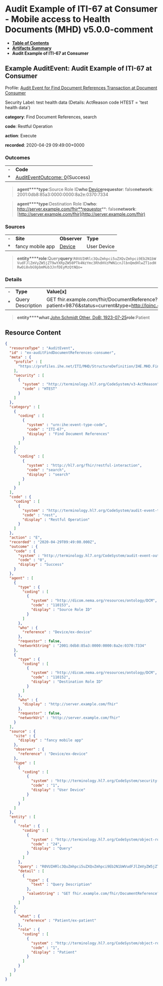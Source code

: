# Audit Example of ITI-67 at Consumer - Mobile access to Health Documents (MHD) v5.0.0-comment

* [**Table of Contents**](toc.md)
* [**Artifacts Summary**](artifacts.md)
* **Audit Example of ITI-67 at Consumer**

## Example AuditEvent: Audit Example of ITI-67 at Consumer

Profile: [Audit Event for Find Document References Transaction at Document Consumer](StructureDefinition-IHE.MHD.FindDocumentReferences.Audit.Consumer.md)

Security Label: test health data (Details: ActReason code HTEST = 'test health data')

**category**: Find Document References, search

**code**: Restful Operation

**action**: Execute

**recorded**: 2020-04-29 09:49:00+0000

### Outcomes

| | |
| :--- | :--- |
| - | **Code** |
| * | [AuditEventOutcome: 0](http://terminology.hl7.org/6.5.0/CodeSystem-audit-event-outcome.html#audit-event-outcome-0)(Success) |

> **agent****type**:Source Role ID**who**:[Device](Device-ex-device.md)**requestor**: false**network**: 2001:0db8:85a3:0000:0000:8a2e:0370:7334

> **agent****type**:Destination Role ID**who**: http://server.example.com/fhir**requestor**: false**network**:[http://server.example.com/fhir](http://server.example.com/fhir)

### Sources

| | | | |
| :--- | :--- | :--- | :--- |
| - | **Site** | **Observer** | **Type** |
| * | fancy mobile app | [Device](Device-ex-device.md) | User Device |

> **entity****role**:Query**query**:`R0VUIHRlc3QuZmhpci5uZXQvZmhpci9Eb2N1bWVudFJlZmVyZW5jZT9wYXRpZW50PTk4NzYmc3RhdHVzPWN1cnJlbnQmdHlwZT1odHRwOi8vbG9pbmMub3JnfDEyMzQtNQo=`

### Details

| | | |
| :--- | :--- | :--- |
| - | **Type** | **Value[x]** |
| * | Query Description | GET fhir.example.com/fhir/DocumentReference?patient=9876&status=current&type=http://loinc.org|1234-5 |


> **entity****what**:[John Schmidt Other, DoB: 1923-07-25](Patient-ex-patient.md)**role**:Patient



## Resource Content

```json
{
  "resourceType" : "AuditEvent",
  "id" : "ex-auditFindDocumentReferences-consumer",
  "meta" : {
    "profile" : [
      "https://profiles.ihe.net/ITI/MHD/StructureDefinition/IHE.MHD.FindDocumentReferences.Audit.Consumer"
    ],
    "security" : [
      {
        "system" : "http://terminology.hl7.org/CodeSystem/v3-ActReason",
        "code" : "HTEST"
      }
    ]
  },
  "category" : [
    {
      "coding" : [
        {
          "system" : "urn:ihe:event-type-code",
          "code" : "ITI-67",
          "display" : "Find Document References"
        }
      ]
    },
    {
      "coding" : [
        {
          "system" : "http://hl7.org/fhir/restful-interaction",
          "code" : "search",
          "display" : "search"
        }
      ]
    }
  ],
  "code" : {
    "coding" : [
      {
        "system" : "http://terminology.hl7.org/CodeSystem/audit-event-type",
        "code" : "rest",
        "display" : "Restful Operation"
      }
    ]
  },
  "action" : "E",
  "recorded" : "2020-04-29T09:49:00.000Z",
  "outcome" : {
    "code" : {
      "system" : "http://terminology.hl7.org/CodeSystem/audit-event-outcome",
      "code" : "0",
      "display" : "Success"
    }
  },
  "agent" : [
    {
      "type" : {
        "coding" : [
          {
            "system" : "http://dicom.nema.org/resources/ontology/DCM",
            "code" : "110153",
            "display" : "Source Role ID"
          }
        ]
      },
      "who" : {
        "reference" : "Device/ex-device"
      },
      "requestor" : false,
      "networkString" : "2001:0db8:85a3:0000:0000:8a2e:0370:7334"
    },
    {
      "type" : {
        "coding" : [
          {
            "system" : "http://dicom.nema.org/resources/ontology/DCM",
            "code" : "110152",
            "display" : "Destination Role ID"
          }
        ]
      },
      "who" : {
        "display" : "http://server.example.com/fhir"
      },
      "requestor" : false,
      "networkUri" : "http://server.example.com/fhir"
    }
  ],
  "source" : {
    "site" : {
      "display" : "fancy mobile app"
    },
    "observer" : {
      "reference" : "Device/ex-device"
    },
    "type" : [
      {
        "coding" : [
          {
            "system" : "http://terminology.hl7.org/CodeSystem/security-source-type",
            "code" : "1",
            "display" : "User Device"
          }
        ]
      }
    ]
  },
  "entity" : [
    {
      "role" : {
        "coding" : [
          {
            "system" : "http://terminology.hl7.org/CodeSystem/object-role",
            "code" : "24",
            "display" : "Query"
          }
        ]
      },
      "query" : "R0VUIHRlc3QuZmhpci5uZXQvZmhpci9Eb2N1bWVudFJlZmVyZW5jZT9wYXRpZW50PTk4NzYmc3RhdHVzPWN1cnJlbnQmdHlwZT1odHRwOi8vbG9pbmMub3JnfDEyMzQtNQo=",
      "detail" : [
        {
          "type" : {
            "text" : "Query Description"
          },
          "valueString" : "GET fhir.example.com/fhir/DocumentReference?patient=9876&status=current&type=http://loinc.org|1234-5"
        }
      ]
    },
    {
      "what" : {
        "reference" : "Patient/ex-patient"
      },
      "role" : {
        "coding" : [
          {
            "system" : "http://terminology.hl7.org/CodeSystem/object-role",
            "code" : "1",
            "display" : "Patient"
          }
        ]
      }
    }
  ]
}

```
